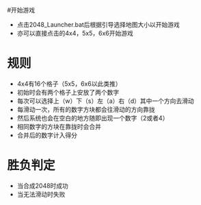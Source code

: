 #开始游戏

* 点击2048_Launcher.bat后根据引导选择地图大小以开始游戏
* 亦可以直接点击的4x4，5x5，6x6开始游戏

# 规则

* 4x4有16个格子（5x5，6x6以此类推）
* 初始时会有两个格子上安放了两个数字
* 每次可以选择上（w）下（s）左（a）右（d）其中一个方向去滑动
* 每滑动一次，所有的数字方块都会往滑动的方向靠拢
* 然后系统也会在空白的地方随即出现一个数字（2或者4）
* 相同数字的方块在靠拢时会合并
* 合并后的数字计入得分

# 胜负判定

* 当合成2048时成功
* 当无法滑动时失败